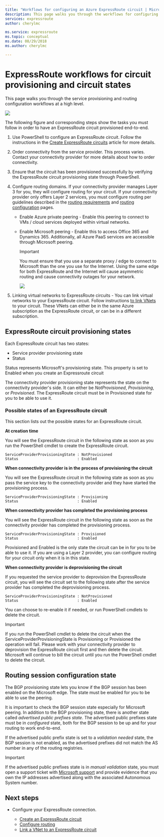 ```yaml
---
title: "Workflows for configuring an Azure ExpressRoute circuit | Microsoft Docs"
description: This page walks you through the workflows for configuring ExpressRoute circuit and peerings
services: expressroute
author: cherylmc

ms.service: expressroute
ms.topic: conceptual
ms.date: 08/29/2018
ms.author: cherylmc

---
```

# ExpressRoute workflows for circuit provisioning and circuit states
This page walks you through the service provisioning and routing configuration workflows at a high level.

![](./media/expressroute-workflows/expressroute-circuit-workflow.png)

The following figure and corresponding steps show the tasks you must follow in order to have an ExpressRoute circuit provisioned end-to-end. 

1. Use PowerShell to configure an ExpressRoute circuit. Follow the instructions in the [Create ExpressRoute circuits](expressroute-howto-circuit-classic.md) article for more details.
2. Order connectivity from the service provider. This process varies. Contact your connectivity provider for more details about how to order connectivity.
3. Ensure that the circuit has been provisioned successfully by verifying the ExpressRoute circuit provisioning state through PowerShell. 
4. Configure routing domains. If your connectivity provider manages Layer 3 for you, they will configure routing for your circuit. If your connectivity provider only offers Layer 2 services, you must configure routing per guidelines described in the [routing requirements](expressroute-routing.md) and [routing configuration](expressroute-howto-routing-classic.md) pages.
   
   * Enable Azure private peering - Enable this peering to connect to VMs / cloud services deployed within virtual networks.

   * Enable Microsoft peering - Enable this to access Office 365 and Dynamics 365. Additionally, all Azure PaaS services are accessible through Microsoft peering.
     
     > [!IMPORTANT]
     > You must ensure that you use a separate proxy / edge to connect to Microsoft than the one you use for the Internet. Using the same edge for both ExpressRoute and the Internet will cause asymmetric routing and cause connectivity outages for your network.
     > 
     > 
     
     ![](./media/expressroute-workflows/routing-workflow.png)
5. Linking virtual networks to ExpressRoute circuits - You can link virtual networks to your ExpressRoute circuit. Follow instructions [to link VNets](expressroute-howto-linkvnet-arm.md) to your circuit. These VNets can either be in the same Azure subscription as the ExpressRoute circuit, or can be in a different subscription.

## ExpressRoute circuit provisioning states
Each ExpressRoute circuit has two states:

* Service provider provisioning state
* Status

Status represents Microsoft's provisioning state. This property is set to Enabled when you create an Expressroute circuit

The connectivity provider provisioning state represents the state on the connectivity provider's side. It can either be *NotProvisioned*, *Provisioning*, or *Provisioned*. The ExpressRoute circuit must be in Provisioned state for you to be able to use it.

### Possible states of an ExpressRoute circuit
This section lists out the possible states for an ExpressRoute circuit.

**At creation time**

You will see the ExpressRoute circuit in the following state as soon as you run the PowerShell cmdlet to create the ExpressRoute circuit.

    ServiceProviderProvisioningState : NotProvisioned
    Status                           : Enabled


**When connectivity provider is in the process of provisioning the circuit**

You will see the ExpressRoute circuit in the following state as soon as you pass the service key to the connectivity provider and they have started the provisioning process.

    ServiceProviderProvisioningState : Provisioning
    Status                           : Enabled


**When connectivity provider has completed the provisioning process**

You will see the ExpressRoute circuit in the following state as soon as the connectivity provider has completed the provisioning process.

    ServiceProviderProvisioningState : Provisioned
    Status                           : Enabled

Provisioned and Enabled is the only state the circuit can be in for you to be able to use it. If you are using a Layer 2 provider, you can configure routing for your circuit only when it is in this state.

**When connectivity provider is deprovisioning the circuit**

If you requested the service provider to deprovision the ExpressRoute circuit, you will see the circuit set to the following state after the service provider has completed the deprovisioning process.

    ServiceProviderProvisioningState : NotProvisioned
    Status                           : Enabled


You can choose to re-enable it if needed, or run PowerShell cmdlets to delete the circuit.  

> [!IMPORTANT]
> If you run the PowerShell cmdlet to delete the circuit when the ServiceProviderProvisioningState is Provisioning or Provisioned the operation will fail. Please work with your connectivity provider to deprovision the ExpressRoute circuit first and then delete the circuit. Microsoft will continue to bill the circuit until you run the PowerShell cmdlet to delete the circuit.
> 
> 

## Routing session configuration state
The BGP provisioning state lets you know if the BGP session has been enabled on the Microsoft edge. The state must be enabled for you to be able to use the peering.

It is important to check the BGP session state especially for Microsoft peering. In addition to the BGP provisioning state, there is another state called *advertised public prefixes state*. The advertised public prefixes state must be in *configured* state, both for the BGP session to be up and for your routing to work end-to-end. 

If the advertised public prefix state is set to a *validation needed* state, the BGP session is not enabled, as the advertised prefixes did not match the AS number in any of the routing registries. 

> [!IMPORTANT]
> If the advertised public prefixes state is in *manual validation* state, you must open a support ticket with [Microsoft support](https://portal.azure.com/?#blade/Microsoft_Azure_Support/HelpAndSupportBlade) and provide evidence that you own the IP addresses advertised along with the associated Autonomous System number.
> 
> 

## Next steps
* Configure your ExpressRoute connection.
  
  * [Create an ExpressRoute circuit](expressroute-howto-circuit-arm.md)
  * [Configure routing](expressroute-howto-routing-arm.md)
  * [Link a VNet to an ExpressRoute circuit](expressroute-howto-linkvnet-arm.md)

